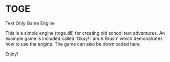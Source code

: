# TOGE
Text Only Game Engine

This is a simple engine (toge.dll) for creating old school text adventures. An example game is included called 'Okay! I am A Brush' which demonstrates how to use the engine. The game can also be downloaded here.

Enjoy!
